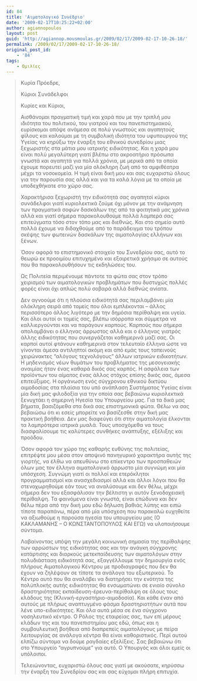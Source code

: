 ```yaml
---
id: 84
title: 'Αιματολογικό Συνέδριο'
date: '2009-02-17T10:25:22+02:00'
author: agiannopoulos
layout: post
guid: 'http://agiannop.mousmoulas.gr/2009/02/17/2009-02-17-10-26-18/'
permalink: /2009/02/17/2009-02-17-10-26-18/
original_post_id:
    - '84'
tags:
    - Ομιλίες
---
```


> Κυρία Πρόεδρε,  
>   
> Κύριοι Συνάδελφοι  
>   
> Κυρίες και Κύριοι,  
> 
> Αισθάνομαι πραγματική τιμή και χαρά που με την τριπλή μου ιδιότητα του πολιτικού, του γιατρού και του πανεπιστημιακού, ευρίσκομαι απόψε ανάμεσα σε πολύ γνωστούς και αγαπητούς φίλους και καλούμαι με τη συμβολική ιδιότητα του υφυπουργού της Υγείας να κηρύξω την έναρξη του εθνικού συνεδρίου μιας ξεχωριστής στα μάτια μου ιατρικής ειδικότητας. Και η χαρά μου είναι πολύ μεγαλύτερη γιατί βλέπω στο ακροατήριο πρόσωπα γνωστά και αγαπητά για πολλά χρόνια, με μερικά από τα οποία έχουμε πορευτεί μαζί για μία ολόκληρη ζωή από τα αμφιθέατρα μέχρι τα νοσοκομεία. Η τιμή είναι δική μου και σας ευχαριστώ όλους για την παρουσία σας αλλά και για τα καλά λόγια με τα οποία με υποδεχθήκατε στο χώρο σας.
> 
> Χαρακτήρισα ξεχωριστή την ειδικότητά σας αγαπητοί κύριοι συνάδελφοι γιατί κυριολεκτικά ζούμε όχι μόνον με την ανάμνηση των πραγματικά σοφών δασκάλων της από τα φοιτητικά μας χρόνια αλλά και γιατί σήμερα παρακολουθούμε πολλά λαμπερά σας επιτεύγματα τόσο στον τόπο μας και διεθνώς. Και στο σημείο αυτό πολλά έχουμε να διδαχθούμε από το παράδειγμα του τρόπου σκέψης των φωτεινών δασκάλων της αιματολογίας ελλήνων και ξένων.
> 
> Όσον αφορά το επιστημονικό στοιχείο του Συνεδρίου σας, αυτό το θεωρώ εκ προοιμίου επιτυχημένο και εξαιρετικά χρήσιμο σε αυτούς που θα παρακολουθήσουν τις εκδηλώσεις του.
> 
> Ως Πολιτεία περιμένουμε πάντοτε τα φώτα σας στον τρόπο χειρισμού των αιματολογικών προβλημάτων που δυστυχώς πολλές φορές είναι όχι απλώς πολύ σοβαρά αλλά διεθνώς ανίατα.
> 
> Δεν αγνοούμε ότι η πλούσια ειδικότητά σας περιλαμβάνει μία ολόκληρη σειρά από τομείς που όλοι εμπλέκονται – άλλος περισσότερο άλλος λιγότερο με την δημόσια περίθαλψη και υγεία. Και όλοι αυτοί οι τομείς σας, βλέπω ισόρροπα και σύμμετρα να καλλιεργούνται και να παράγουν καρπούς. Καρπούς που σήμερα απολαμβάνει ο έλληνας άρρωστος αλλά και ο έλληνας γιατρός άλλης ειδικότητας που συνεργάζεται καθημερινά μαζί σας. Οι καρποί αυτοί φτάνουν καθημερινά στον τελευταίο έλληνα ώστε να γίνονται άμεσα αντιληπτοί ακόμη και από εμάς τους ταπεινούς χειρώνακτες “αλόγους τεχνολόγους” άλλων ιατρικών ειδικοτήτων. Η μηδενισμός νέων θυμάτων του προβλήματος της μεσογειακής αναιμίας ήταν ένας καθαρά δικός σας καρπός. Η ασφάλεια των προϊόντων του αίματος ένας άλλος στόχος επίσης δικός σας, άμεσα επιτεύξιμος. Η οργάνωση ενός σύγχρονου εθνικού δικτύου αιμοδοσίας στα πλαίσια του υπό ανάπλαση Συστήματος Υγείας είναι μία δική μας φιλοδοξία για την οποία σας βεβαιώνω κυριολεκτικά ξενυχτάει η σημερινή Ηγεσία του Υπουργείου μας. Για τα δικά μας βήματα, βασιζόμεθα στα δικά σας επιστημονικά φώτα. Θέλω να σας βεβαιώσω ότι κι εσείς μπορείτε να βασίζεσθε στην δική μας πρακτική βοήθεια. Δεν μας διαφεύγει ότι στην αιματολογία έλκονται τα λαμπρότερα ιατρικά μυαλά. Τους υποσχόμεθα να τους διασφαλίσουμε τις καλύτερες συνθήκες ανάπτυξης, εξέλιξης και προόδου.
> 
> Όσον αφορά τον χώρο της καθαρής ευθύνης της πολιτείας, επιτρέψτε μου μέσα στον αποψινό πανηγυρικό χαρακτήρα αυτής της γιορτής, να έλθω να απευθύνω στο επίκεντρο των προσπαθειών όλων μας τον έλληνα αιματολογικό άρρωστο μία συγνώμη και μία υπόσχεση. Συγνώμη γιατί οι πολλοί και ετερόκλητοι προγραμματισμοί και ανασχεδιασμοί αλλά και άλλοι λόγοι που θα στενοχωρηθούμε εάν τους να αναλύσουμε και δεν θέλω, μέχρι σήμερα δεν του εξασφάλισαν την βέλτιστη γι αυτόν ξενοδοχειακή περίθαλψη. Τα φαινόμενα είναι γνωστά, είναι επώδυνα και δεν θέλω πέρα από την δική μου εδώ δήλωση βαθιάς λύπης και ειπώ τίποτε παραπάνω, πέρα από μία υπόσχεση που παρακαλώ ευχηθείτε να αξιωθούμε η παρούσα ηγεσία του υπουργείου μας (Ο ΚΑΚΛΑΜΑΝΗΣ – Ο ΚΩΝΣΤΑΝΤΟΠΟΥΛΟΣ ΚΑΙ ΕΓΩ) να υλοποιήσουμε σύντομα. 
> 
> Λαβαίνοντας υπόψη την μεγάλη κοινωνική σημασία της περίθαλψης των αρρώστων της ειδικότητας σας και την ανάγκη σύγχρονης κατάρτισης και διαρκούς μετεκπαίδευσης των αιματολόγων στην πολυδιάσταση ειδικότητά σας, εξαγγέλλουμε την δημιουργία ενός πλήρους Αιματολογικού Κέντρου με προδιαγραφές που δεν θα έχουν να ζηλέψουν σε τίποτε τα ανάλογα του εξωτερικού. Το Κέντρο αυτό που θα αναλάβει να διατηρήσει την ενότητα της πολύπλοκής αυτής ειδικότητας θα ενσωματώνει σε ενιαίο σύνολο δραστηριότητας εκπαίδευση-έρευνα-περίθαλψη σε όλους τους κλάδους της (Κλινική-εργαστήριο-αιμοδοσία). Και κάθε έναν από αυτούς με πλήρως αναπτυγμένο φάσμα δραστηριοτήτων αυτά που λένε υπο-ειδικότητες. Και όλα αυτά μέσα σε ένα σύγχρονο νοσηλευτικό κέντρο. Ο Ρόλος της εταιρείας σας, των επί μέρους κλάδων της και του πανεπιστημίου μας εδώ, όπως και η συμβουλευτική βοήθεια από διαπρεπείς αιματολόγους με πείρα λειτουργίας σε ανάλογα κέντρα θα είναι καθοριστικός. Περί αυτού ελπίζω σύντομα να δούμε ραγδαίες εξελίξεις. Σας βεβαιώνω ότι στο Υπουργείο “αγρυπνούμε” για αυτό. Ο Υπουργός και όλοι εμείς οι υπόλοιποι.
> 
> Τελειώνοντας, ευχαριστώ όλους σας γιατί με ακούσατε, κηρύσσω την έναρξη του Συνεδρίου σας και σας εύχομαι πλήρη επιτυχία.